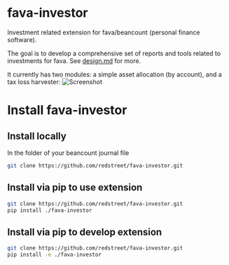 # fava-investor
Investment related extension for fava/beancount (personal finance software).

The goal is to develop a comprehensive set of reports and tools related to investments
for fava. See [design.md](design.md) for more.

It currently has two modules: a simple asset allocation (by account), and a tax loss
harvester:
![Screenshot](./screenshot.png)

# Install fava-investor

## Install locally

In the folder of your beancount journal file
```bash
git clone https://github.com/redstreet/fava-investor.git
```

## Install via pip to use extension
```bash
git clone https://github.com/redstreet/fava-investor.git
pip install ./fava-investor
```

## Install via pip to develop extension
```bash
git clone https://github.com/redstreet/fava-investor.git
pip install -e ./fava-investor
```
